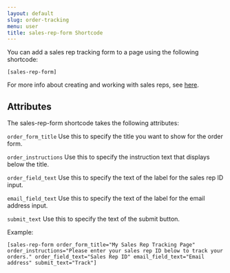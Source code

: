 ```yaml
---
layout: default
slug: order-tracking
menu: user
title: sales-rep-form Shortcode
---
```

You can add a sales rep tracking form to a page using the following shortcode:

`[sales-rep-form]`

For more info about creating and working with sales reps, see [here](../sales-reps).

## Attributes

The sales-rep-form shortcode takes the following attributes:

`order_form_title` Use this to specify the title you want to show for the order form.

`order_instructions` Use this to specify the instruction text that displays below the title.

`order_field_text` Use this to specify the text of the label for the sales rep ID input.

`email_field_text` Use this to specify the text of the label for the email address input.

`submit_text` Use this to specify the text of the submit button.

Example:

`[sales-rep-form order_form_title="My Sales Rep Tracking Page" order_instructions="Please enter your sales rep ID below to track your orders." order_field_text="Sales Rep ID" email_field_text="Email address" submit_text="Track"]`